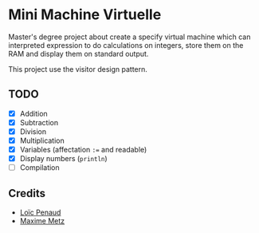 # Mini Machine Virtuelle

Master's degree project about create a specify virtual machine which can interpreted expression to do calculations on integers, store them on the RAM and display them on standard output.

This project use the visitor design pattern.

## TODO

- [x] Addition
- [x] Subtraction
- [x] Division
- [x] Multiplication
- [x] Variables (affectation `:=` and readable)
- [x] Display numbers (`println`)
- [ ] Compilation

## Credits

* [Loïc Penaud](https://lpenaud.github.io)
* [Maxime Metz](https://github.com/maximemetz)
